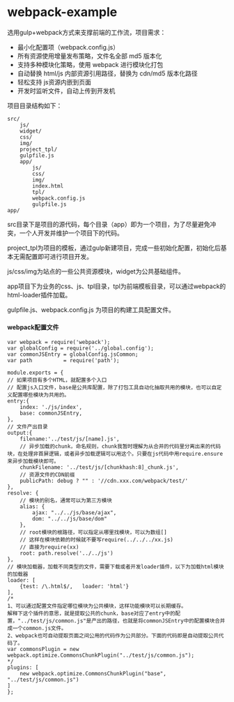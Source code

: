 # webpack-example

选用gulp+webpack方式来支撑前端的工作流，项目需求：
- 最小化配置项（webpack.config.js）
- 所有资源使用增量发布策略，文件名全部 md5 版本化
- 支持多种模块化策略，使用 webpack 进行模块化打包
- 自动替换 html/js 内部资源引用路径，替换为 cdn/md5 版本化路径
- 轻松支持 js资源内嵌到页面
- 开发时监听文件，自动上传到开发机

项目目录结构如下：
```
src/
	js/
	widget/
	css/
	img/
	project_tpl/
	gulpfile.js
	app/
		js/
		css/
		img/
		index.html
		tpl/
		webpack.config.js
		gulpfile.js
app/
```		 

src目录下是项目的源代码，每个目录（app）即为一个项目，为了尽量避免冲突，一个人开发并维护一个项目下的代码。

project_tpl为项目的模板，通过gulp新建项目，完成一些初始化配置，初始化后基本无需配置即可进行项目开发。

js/css/img为站点的一些公共资源模块，widget为公共基础组件。

app项目下为业务的css、js、tpl目录，tpl为前端模板目录，可以通过webpack的html-loader插件加载。

gulpfile.js、webpack.config.js 为项目的构建工具配置文件。

#### webpack配置文件
```
var webpack = require('webpack');
var globalConfig = require('../global.config');
var commonJSEntry = globalConfig.jsCommon;
var path          = require('path');

module.exports = {
// 如果项目有多个HTML，就配置多个入口
// 配置js入口文件，base是公共库配置，除了打包工具自动化抽取共用的模块，也可以自定义配置哪些模块为共用的。
entry:{
	index: './js/index',
	base: commonJSEntry,
},
// 文件产出目录
output:{
	filename:'../test/js/[name].js',
	// 异步加载的chunk，命名规则，chunk我暂时理解为从合并的代码里分离出来的代码块，在处理非首屏逻辑，或者异步加载逻辑可以用这个。只要在js代码中用require.ensure来异步加载模块即可。
	chunkFilename: '../test/js/[chunkhash:8]_chunk.js',
	// 资源文件的CDN前缀
	publicPath: debug ? "" : '//cdn.xxx.com/webpack/test/'
},
resolve: {
	// 模块的别名，通常可以为第三方模块
	alias: {
		ajax: "../../js/base/ajax",
		dom: "../../js/base/dom"
	},
	// root模块的根路径，可以指定从哪里找模块，可以为数组[]
	// 这样在模块依赖的时候就不要写require(../../../xx.js)
	// 直接为require(xx)
	root: path.resolve('../../js')
},
// 模块加载器，加载不同类型的文件，需要下载或者开发loader插件，以下为加载html模块的加载器
loader: [
	{test: /\.html$/,   loader: 'html'}
],
/*
1、可以通过配置文件指定哪位模块为公共模块，这样功能模块可以长期缓存。
解释下这个插件的意思，就是提取公共的chunk，base对应了entry中的配置，"../test/js/common.js"是产出的路径，也就是将commonJSEntry中的配置模块合并成一个common.js文件。
2、webpack也可自动提取页面之间公用的代码作为公共部分。下面的代码即是自动提取公共代码了。
var commonsPlugin = new webpack.optimize.CommonsChunkPlugin("../test/js/common.js");
*/
plugins: [
	new webpack.optimize.CommonsChunkPlugin("base", "../test/js/common.js")
]
};
```
